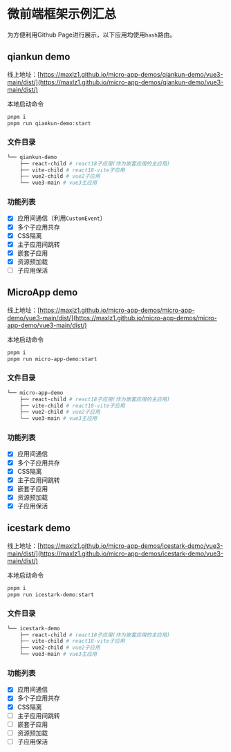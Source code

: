 # 微前端框架示例汇总

为方便利用Github Page进行展示，以下应用均使用`hash`路由。

## qiankun demo

线上地址：[https://maxlz1.github.io/micro-app-demos/qiankun-demo/vue3-main/dist/](https://maxlz1.github.io/micro-app-demos/qiankun-demo/vue3-main/dist/)

本地启动命令
```bash
pnpm i
pnpm run qiankun-demo:start
```

### 文件目录

```bash
└── qiankun-demo
    ├── react-child # react18子应用(作为嵌套应用的主应用)
    ├── vite-child # react18-vite子应用
    ├── vue2-child # vue2子应用
    └── vue3-main # vue3主应用
```

### 功能列表

- [x] 应用间通信（利用`CustomEvent`）
- [x] 多个子应用共存
- [x] CSS隔离
- [x] 主子应用间跳转
- [x] 嵌套子应用
- [x] 资源预加载
- [ ] 子应用保活

## MicroApp demo

线上地址：[https://maxlz1.github.io/micro-app-demos/micro-app-demo/vue3-main/dist/](https://maxlz1.github.io/micro-app-demos/micro-app-demo/vue3-main/dist/)

本地启动命令
```bash
pnpm i
pnpm run micro-app-demo:start
```

### 文件目录

```bash
└── micro-app-demo
    ├── react-child # react18子应用(作为嵌套应用的主应用)
    ├── vite-child # react18-vite子应用
    ├── vue2-child # vue2子应用
    └── vue3-main # vue3主应用
```

### 功能列表

- [x] 应用间通信
- [x] 多个子应用共存
- [x] CSS隔离
- [x] 主子应用间跳转
- [x] 嵌套子应用
- [x] 资源预加载
- [x] 子应用保活

## icestark demo

线上地址：[https://maxlz1.github.io/micro-app-demos/icestark-demo/vue3-main/dist/](https://maxlz1.github.io/micro-app-demos/icestark-demo/vue3-main/dist/)

本地启动命令
```bash
pnpm i
pnpm run icestark-demo:start
```

### 文件目录

```bash
└── icestark-demo
    ├── react-child # react18子应用(作为嵌套应用的主应用)
    ├── vite-child # react18-vite子应用
    ├── vue2-child # vue2子应用
    └── vue3-main # vue3主应用
```

### 功能列表

- [x] 应用间通信
- [x] 多个子应用共存
- [x] CSS隔离
- [ ] 主子应用间跳转
- [ ] 嵌套子应用
- [ ] 资源预加载
- [ ] 子应用保活